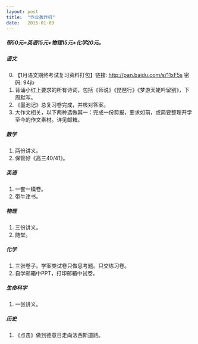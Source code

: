 ```yaml
---
layout: post
title:  "作业轰炸机"
date:   2015-01-09
---
```


##### 带50元=英语15元+物理15元+化学20元。

##### 语文
0. 【1月语文期终考试复习资料打包】链接: http://pan.baidu.com/s/11xF5s  密码: 94jb
1. 背诵小红上要求的所有诗词，包括《师说》《琵琶行》《梦游天姥吟留别》，下周默写。
2. 《墨池记》总复习卷完成，并核对答案。
3. 大作文相关，以下两种选做其一：完成一份剪报，要求如前，或简要整理开学至今的作文素材。详见邮箱。

##### 数学
1. 两份讲义。
2. 保管好《高三40/41》。
 
##### 英语
1. 一套一模卷。
2. 带牛津书。
 
##### 物理
1. 三份讲义。
2. 随堂。
 
##### 化学
1. 三张卷子。学案类试卷只做思考题。只交练习卷。
2. 自学邮箱中PPT，打印邮箱中试卷。
 
##### 生命科学
1. 一张讲义。
 
##### 历史
1. 《点击》做到德意日走向法西斯道路。